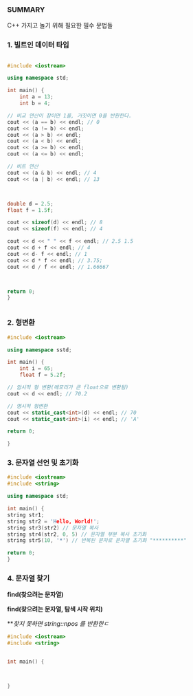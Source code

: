 
### SUMMARY

C++ 가지고 놀기 위해 필요한 필수 문법들


### 1. 빌트인 데이터 타입
```cpp

#include <iostream>

using namespace std;

int main() {
	int a = 13;
	int b = 4;

// 비교 연산이 참이면 1을, 거짓이면 0을 반환한다.
cout << (a == b) << endl; // 0
cout << (a != b) << endl;
cout << (a > b) << endl;
cout << (a < b) << endl;
cout << (a >= b) << endl;
cout << (a <= b) << endl;

// 비트 연산
cout << (a & b) << endl; // 4
cout << (a | b) << endl; // 13



double d = 2.5;
float f = 1.5f;

cout << sizeof(d) << endl; // 8
cout << sizeof(f) << endl; // 4

cout << d << " " << f << endl; // 2.5 1.5
cout << d + f << endl; // 4
cout << d- f << endl; // 1
cout << d * f << endl; // 3.75;
cout << d / f << endl; // 1.66667



return 0;
}



```


### 2. 형변환

```cpp
#include <iostream>

using namespace sstd;

int main() {
	int i = 65;
	float f = 5.2f;

// 암시적 형 변환(메모리가 큰 float으로 변환됨)
cout << d << endl; // 70.2

// 명시적 형변환
cout << static_cast<int>(d) << endl; // 70
cout << static_cast<int>(i) << endl; // 'A'

return 0;

}
```

### 3. 문자열 선언 및 초기화

```cpp
#include <iostream>
#include <string>

using namespace std;

int main() {
string str1;
string str2 = 'Hello, World!';
string str3(str2) // 문자열 복사
string str4(str2, 0, 5) // 문자열 부분 복사 초기화
string str5(10, '*') // 반복된 문자로 문자열 초기화 "**********"

return 0;
}


```

### 4. 문자열 찾기

**find(찾으려는 문자열)**

**find(찾으려는 문자열, 탐색 시작 위치)**

***찾지 못하면 string::npos 를 반환한ㄷ*


```cpp
#include <iostream>
#include <string>


int main() {



}



```